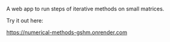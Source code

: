 A web app to run steps of iterative methods on small matrices.

Try it out here:

https://numerical-methods-gshm.onrender.com
